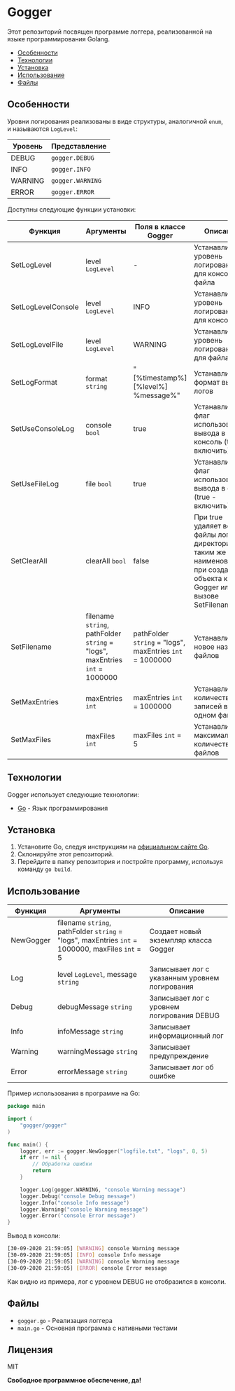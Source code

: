 # Gogger

Этот репозиторий посвящен программе логгера, реализованной на языке программирования Golang.

- [Особенности](#Особенности)
- [Технологии](#Технологии)
- [Установка](#Установка)
- [Использование](#Использование)
- [Файлы](#Файлы)

## Особенности

Уровни логирования реализованы в виде структуры, аналогичной `enum`, и называются `LogLevel`:

| Уровень   | Представление               |
| --------- | --------------------------- |
| DEBUG     | `gogger.DEBUG`     |
| INFO      | `gogger.INFO`      |
| WARNING   | `gogger.WARNING`   |
| ERROR     | `gogger.ERROR`     |

Доступны следующие функции установки:

| Функция               | Аргументы                    | Поля в классе Gogger         | Описание                                      |
| --------------------- | ---------------------------- | ---------------------------- | --------------------------------------------- |
| SetLogLevel           | level `LogLevel`             | -                            | Устанавливает уровень логирования для консоли и файла |
| SetLogLevelConsole    | level `LogLevel`             | INFO                         | Устанавливает уровень логирования для консоли   |
| SetLogLevelFile       | level `LogLevel`             | WARNING                      | Устанавливает уровень логирования для файла     |
| SetLogFormat          | format `string`              | "[%timestamp%] [%level%] %message%" | Устанавливает формат вывода логов           |
| SetUseConsoleLog      | console `bool`               | true                         | Устанавливает флаг использования вывода в консоль (true - включить) |
| SetUseFileLog         | file `bool`                  | true                         | Устанавливает флаг использования вывода в файлы (true - включить) |
| SetClearAll           | clearAll `bool`              | false                        | При true удаляет все файлы логов в директории с таким же наименованием при создании объекта класса Gogger или при вызове SetFilename |
| SetFilename           | filename `string`, pathFolder `string` = "logs", maxEntries `int` = 1000000 | pathFolder `string` = "logs", maxEntries `int` = 1000000 | Устанавливает новое название файлов        |
| SetMaxEntries         | maxEntries `int`              | maxEntries `int` = 1000000    | Устанавливает количество записей в одном файле |
| SetMaxFiles           | maxFiles `int`                | maxFiles `int` = 5            | Устанавливает максимальное количество файлов |

## Технологии

Gogger использует следующие технологии:

- [Go](https://golang.org/) - Язык программирования

## Установка

1. Установите Go, следуя инструкциям на [официальном сайте Go](https://golang.org/doc/install).
2. Склонируйте этот репозиторий.
3. Перейдите в папку репозитория и постройте программу, используя команду `go build`.

## Использование

| Функция              | Аргументы                    | Описание                                      |
| --------------------- | ---------------------------- | --------------------------------------------- |
| NewGogger            | filename `string`, pathFolder `string` = "logs", maxEntries `int` = 1000000, maxFiles `int` = 5 | Создает новый экземпляр класса Gogger    |
| Log                  | level `LogLevel`, message `string` | Записывает лог с указанным уровнем логирования |
| Debug                | debugMessage `string`         | Записывает лог с уровнем логирования DEBUG      |
| Info                 | infoMessage `string`          | Записывает информационный лог                   |
| Warning              | warningMessage `string`       | Записывает предупреждение                      |
| Error                | errorMessage `string`         | Записывает лог об ошибке                        |

Пример использования в программе на Go:

```go
package main

import (
	"gogger/gogger"
)

func main() {
    logger, err := gogger.NewGogger("logfile.txt", "logs", 8, 5)
    if err != nil {
        // Обработка ошибки
        return
    }

    logger.Log(gogger.WARNING, "console Warning message")
    logger.Debug("console Debug message")
    logger.Info("console Info message")
    logger.Warning("console Warning message")
    logger.Error("console Error message")
}
```

Вывод в консоли:

```sh
[30-09-2020 21:59:05] [WARNING] console Warning message
[30-09-2020 21:59:05] [INFO] console Info message
[30-09-2020 21:59:05] [WARNING] console Warning message
[30-09-2020 21:59:05] [ERROR] console Error message
```

Как видно из примера, лог с уровнем DEBUG не отобразился в консоли.

## Файлы

- `gogger.go` - Реализация логгера
- `main.go` - Основная программа с нативными тестами

## Лицензия

MIT

**Свободное программное обеспечение, да!**